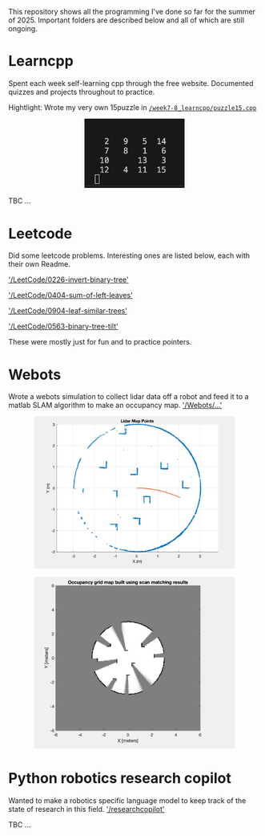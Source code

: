 This repository shows all the programming I've done so far for the summer of 2025. Important folders are described below and all of which are still ongoing.

# Learncpp 

Spent each week self-learning cpp through the free website. Documented quizzes and projects throughout to practice.

Hightlight: Wrote my very own 15puzzle in [`/week7-8_learncpp/puzzle15.cpp`](week7-8_learncpp/puzzle15.cpp/)

  <p align="center">
  <img src=images/img1.png  width="200" />
</p>

TBC ...


# Leetcode

Did some leetcode problems. Interesting ones are listed below, each with their own Readme.

['/LeetCode/0226-invert-binary-tree'](LeetCode/0226-invert-binary-tree/)

['/LeetCode/0404-sum-of-left-leaves'](LeetCode/0404-sum-of-left-leaves/)

['/LeetCode/0904-leaf-similar-trees'](LeetCode/0904-leaf-similar-trees/)

['/LeetCode/0563-binary-tree-tilt'](LeetCode/0563-binary-tree-tilt/)

These were mostly just for fun and to practice pointers.

# Webots

Wrote a webots simulation to collect lidar data off a robot and feed it to a matlab SLAM algorithm to make an occupancy map. ['/Webots/...'](Webots/SLAMpart1/controllers/turtlebot3_ostacle_avoidance/)

 <p align="center">
  <img src=images/img2.png  width="400" />
</p>

 <p align="center">
  <img src=images/img3.png  width="400" />
</p>

# Python robotics research copilot

Wanted to make a robotics specific language model to keep track of the state of research in this field. ['/researchcopilot'](researchcopilot/)


TBC ...
